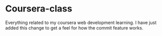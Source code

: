 # Coursera-class
Everything related to my coursera web development learning.
I have just added this change to get a feel for how the commit feature works.
